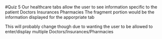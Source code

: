 #Quiz 5
Our healthcare tabs allow the user to see information specific to the patient
	Doctors
	Insurances
	Pharmacies
The fragment portion would be the information displayed for the apporpriate tab

This will probably change though due to wanting the user to be allowed to enter/display multiple Doctors/Insurances/Pharmacies	